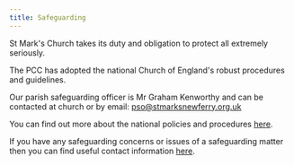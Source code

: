 ```yaml
---
title: Safeguarding
---
```

St Mark's Church takes its duty and obligation to protect all extremely seriously.
 
The PCC has adopted the national Church of England's robust procedures and guidelines.

Our parish safeguarding officer is Mr Graham Kenworthy and can be contacted at church or by email: pso@stmarksnewferry.org.uk 
 
You can find out more about the national policies and procedures [here](https://www.churchofengland.org/safeguarding).
 
If you have any safeguarding concerns or issues of a safeguarding matter then you can find useful contact information [here](https://www.chester.anglican.org/social-responsibility/safeguarding).

